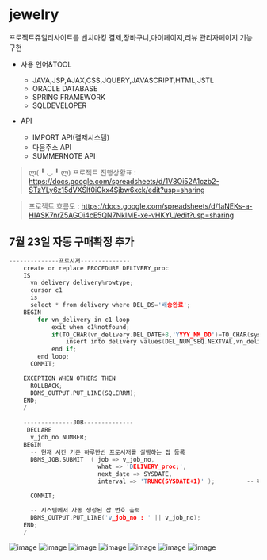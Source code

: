 # jewelry
프로젝트쥬얼리사이트를 벤치마킹 결제,장바구니,마이페이지,리뷰 관리자페이지 기능구현

* 사용 언어&TOOL

   * JAVA,JSP,AJAX,CSS,JQUERY,JAVASCRIPT,HTML,JSTL
   * ORACLE DATABASE
   * SPRING FRAMEWORK
   * SQLDEVELOPER
* API

   * IMPORT API(결제시스템)
   * 다음주소 API
   * SUMMERNOTE API


> ლ( ╹ ◡ ╹ ლ) 
프로젝트 진행상황표 : https://docs.google.com/spreadsheets/d/1V8Oi52A1czb2-STzYLy6z15dVXSlf0iCkx4Sjbw6xck/edit?usp=sharing

> 프로젝트 흐름도 : https://docs.google.com/spreadsheets/d/1aNEKs-a-HIASK7nrZ5AGOi4cE5QN7NkIME-xe-vHKYU/edit?usp=sharing


## 7월 23일 자동 구매확정 추가
```c
--------------프로시저--------------
    create or replace PROCEDURE DELIVERY_proc
    IS
      vn_delivery delivery%rowtype;
      cursor c1
      is
      select * from delivery where DEL_DS='배송완료';
    BEGIN
        for vn_delivery in c1 loop
            exit when c1%notfound;
            if(TO_CHAR(vn_delivery.DEL_DATE+8,'YYYY_MM_DD')=TO_CHAR(sysdate,'YYYY_MM_DD')) then
                insert into delivery values(DEL_NUM_SEQ.NEXTVAL,vn_delivery.OR_UNQ,SYSDATE,vn_delivery.OR_NUM,'구매확정');
            end if;
        end loop;
      COMMIT;

    EXCEPTION WHEN OTHERS THEN
      ROLLBACK;
      DBMS_OUTPUT.PUT_LINE(SQLERRM);
    END;
    /
    
    --------------JOB--------------
     DECLARE
      v_job_no NUMBER;
    BEGIN
      -- 현재 시간 기준 하루한번 프로시저를 실행하는 잡 등록
      DBMS_JOB.SUBMIT  ( job => v_job_no, 
                         what => 'DELIVERY_proc;',
                         next_date => SYSDATE,
                         interval => 'TRUNC(SYSDATE+1)' );         -- 하루한번 12시마다 동작

      COMMIT;

      -- 시스템에서 자동 생성된 잡 번호 출력
      DBMS_OUTPUT.PUT_LINE('v_job_no : ' || v_job_no);
    END;
    /
   ```
   
![image](https://user-images.githubusercontent.com/51207216/89305396-8ce73080-d6a9-11ea-9704-9bf9e940631e.png)
![image](https://user-images.githubusercontent.com/51207216/89306237-8a390b00-d6aa-11ea-8faa-0d7ca836b0d9.png)
![image](https://user-images.githubusercontent.com/51207216/89306242-8d33fb80-d6aa-11ea-98f5-04e54942e1c1.png)
![image](https://user-images.githubusercontent.com/51207216/89306255-91601900-d6aa-11ea-8d53-91989168381b.png)
![image](https://user-images.githubusercontent.com/51207216/89306276-991fbd80-d6aa-11ea-9773-19f438ef6c3b.png)
![image](https://user-images.githubusercontent.com/51207216/89306281-9b821780-d6aa-11ea-963b-5db3adc23590.png)
![image](https://user-images.githubusercontent.com/51207216/89306295-a2a92580-d6aa-11ea-8986-e215a920ca35.png)

